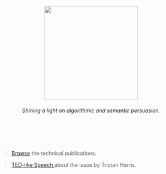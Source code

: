 
<div align="center">

<div align="center"> 
  
<img width=250 src="https://github.com/user-attachments/assets/fbf3e9b0-0f08-4590-8a01-d72b7d6f4e7f"></img>


###### Shining a light on algorithmic and semantic persuasion.


</div>

</div>
<br><br><br>


> [Browse](https://github.com/casalioy) the technical publications.

> [ TED-like Speech ](https://www.youtube.com/watch?v=anEykhlBd-Q&list=PLCPB2VbYbLG1gBDKObjjCpX4vaK-5hRVb&t=828) about the issue by Tristan Harris. 


<br>
